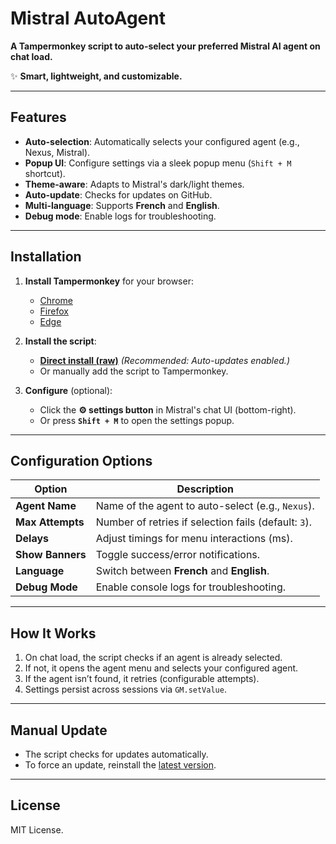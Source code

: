 # Mistral AutoAgent

**A Tampermonkey script to auto-select your preferred Mistral AI agent on chat load.**

✨ **Smart, lightweight, and customizable.**

---

## **Features**
- **Auto-selection**: Automatically selects your configured agent (e.g., Nexus, Mistral).
- **Popup UI**: Configure settings via a sleek popup menu (`Shift + M` shortcut).
- **Theme-aware**: Adapts to Mistral's dark/light themes.
- **Auto-update**: Checks for updates on GitHub.
- **Multi-language**: Supports **French** and **English**.
- **Debug mode**: Enable logs for troubleshooting.

---

## **Installation**
1. **Install Tampermonkey** for your browser:
   - [Chrome](https://chrome.google.com/webstore/detail/tampermonkey/dhdgffkkebhmkfjojejmpbldmpobfkfo)
   - [Firefox](https://addons.mozilla.org/en-US/firefox/addon/tampermonkey/)
   - [Edge](https://microsoftedge.microsoft.com/addons/detail/tampermonkey/iikmkjmpaadaobahmlepeloendndfphd)

2. **Install the script**:
   - **[Direct install (raw)](https://raw.githubusercontent.com/EroiiKZz/Mistral-AutoAgent/main/mistral-autoagent.user.js)**
     *(Recommended: Auto-updates enabled.)*
   - Or manually add the script to Tampermonkey.

3. **Configure** (optional):
   - Click the **⚙️ settings button** in Mistral's chat UI (bottom-right).
   - Or press **`Shift + M`** to open the settings popup.

---

## **Configuration Options**
| Option                     | Description                                                                 |
|----------------------------|-----------------------------------------------------------------------------|
| **Agent Name**             | Name of the agent to auto-select (e.g., `Nexus`).                          |
| **Max Attempts**           | Number of retries if selection fails (default: `3`).                       |
| **Delays**                 | Adjust timings for menu interactions (ms).                                  |
| **Show Banners**           | Toggle success/error notifications.                                         |
| **Language**               | Switch between **French** and **English**.                                  |
| **Debug Mode**             | Enable console logs for troubleshooting.                                    |

---

## **How It Works**
1. On chat load, the script checks if an agent is already selected.
2. If not, it opens the agent menu and selects your configured agent.
3. If the agent isn’t found, it retries (configurable attempts).
4. Settings persist across sessions via `GM.setValue`.

---

## **Manual Update**
- The script checks for updates automatically.
- To force an update, reinstall the [latest version](https://raw.githubusercontent.com/EroiiKZz/Mistral-AutoAgent/main/mistral-autoagent.user.js).

---

## **License**
MIT License.